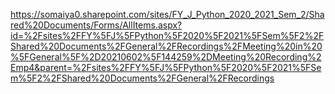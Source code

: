 https://somaiya0.sharepoint.com/sites/FY_J_Python_2020_2021_Sem_2/Shared%20Documents/Forms/AllItems.aspx?id=%2Fsites%2FFY%5FJ%5FPython%5F2020%5F2021%5FSem%5F2%2FShared%20Documents%2FGeneral%2FRecordings%2FMeeting%20in%20%5FGeneral%5F%2D20210602%5F144259%2DMeeting%20Recording%2Emp4&parent=%2Fsites%2FFY%5FJ%5FPython%5F2020%5F2021%5FSem%5F2%2FShared%20Documents%2FGeneral%2FRecordings
